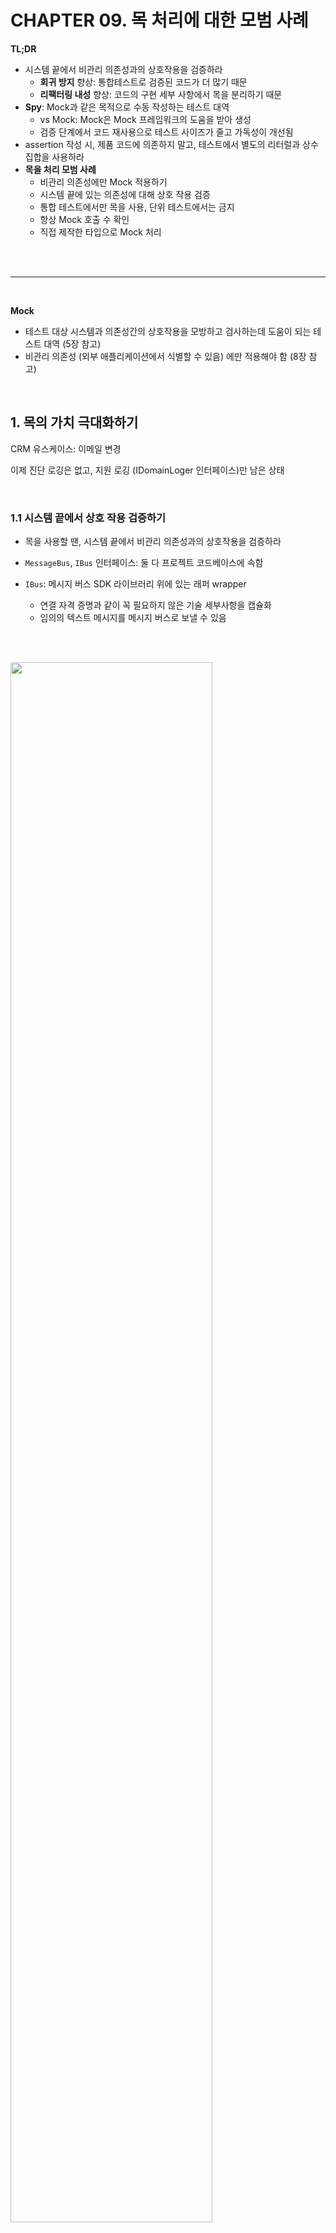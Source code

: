 # CHAPTER 09. 목 처리에 대한 모범 사례

**TL;DR**
- 시스템 끝에서 비관리 의존성과의 상호작용을 검증하라
  - **회귀 방지** 향상: 통합테스트로 검증된 코드가 더 많기 때문
  - **리팩터링 내성** 향상: 코드의 구현 세부 사항에서 목을 분리하기 때문
- **Spy**: Mock과 같은 목적으로 수동 작성하는 테스트 대역
  - vs Mock: Mock은 Mock 프레임워크의 도움을 받아 생성
  - 검증 단계에서 코드 재사용으로 테스트 사이즈가 줄고 가독성이 개선됨
- assertion 작성 시, 제품 코드에 의존하지 말고, 테스트에서 별도의 리터럴과 상수 집합을 사용하라
- **목을 처리 모범 사례**
  - 비관리 의존성에만 Mock 적용하기
  - 시스템 끝에 있는 의존성에 대해 상호 작용 검증
  - 통합 테스트에서만 목을 사용, 단위 테스트에서는 금지
  - 항상 Mock 호출 수 확인
  - 직접 제작한 타입으로 Mock 처리

<br/><br/>

---

<br/>

**Mock**
- 테스트 대상 시스템과 의존성간의 상호작용을 모방하고 검사하는데 도움이 되는 테스트 대역 (5장 참고)
- 비관리 의존성 (외부 애플리케이션에서 식별할 수 있음) 에만 적용해야 함 (8장 참고)

<br/>

## 1. 목의 가치 극대화하기

CRM 유스케이스: 이메일 변경 

이제 진단 로깅은 없고, 지원 로깅 (IDomainLoger 인터페이스)만 남은 상태

<br/>

### 1.1 시스템 끝에서 상호 작용 검증하기

- 목을 사용할 땐, 시스템 끝에서 비관리 의존성과의 상호작용을 검증하라

- `MessageBus`, `IBus` 인터페이스: 둘 다 프로젝트 코드베이스에 속함
- `IBus`: 메시지 버스 SDK 라이브러리 위에 있는 래퍼 wrapper
  - 연결 자격 증명과 같이 꼭 필요하지 않은 기술 세부사항을 캡슐화
  - 임의의 텍스트 메시지를 메시지 버스로 보낼 수 있음

<br/>

<br/><img src="./image/image01.png" width="80%" /><br/>

- 육각형 아키텍처 관점에서 본 `IBus` 와 `IMessageBus`의 위치
- `IBus`는 컨트롤러와 메시지 버스 사이의 타입 사슬에서 마지막 고리이며, `IMesageaus`는 중간


```csharp
[Fact]
public void Changing_email_from_corporate_to_non_corporate() {
    var busMock = new Mock<IBus>();
    var messageBus = new MessageBus(busMock.Object);       // 인터페이스 대신 구체 클래스 사용
    var loggerMock = new Mock<IDomainLogger>();
    var sut = new UserController(db, messageBus, loggerMock.Object);

    /* ... */

    busMock.Verify(
        x => x.Send("Type: USER EMAIL CHANGED; Id: {user.UserId}; NewEmail: new@gmail.com"), // // 메시지 버스로 보낸 실제 메시지 검증                    
        Times.Once);
}
```

**이전 버전**
```csharp
messageBusMock.Verify(
    x => x.SendEmailChangedMessage(user.UserId, "new@gmail.com"),
    Times.Once);
```

- 사용자 정의 클래스에 대한 호출 검증 vs 외부 시스템에 전송한 실제 텍스트
  - 외부 시스템은 애플리케이션으로 부터 텍스트 메시지를 수신하고, MessageBus와 같은 클래스를 호출하지 않음

  - 이러한 메시지를 생성하는데 참여하는 클래스는 단지 구현 세부 사항일 뿐
- **시스템 끝에서 상호작용을 확인하면 회귀 방지가 좋아질 뿐만 아니라 리팩터링 내성도 향상됨**

- 비관리 의존성에 대한 호출은 애플리케이션을 떠나기 전에 몇 단계를 거치며, 마지막 단계를 선택하는 것이 좋음
  - 외부 시스템과의 하위 호환성을 보장하는 가장 좋은 방법이며, 하위 호환성은 목을 통해 달성할 수 있는 목표임

<br/>

### 1.2 Mock을 Spy로 대체하기 

- **Spy**: Mock과 같은 목적으로 수동 작성하는 테스트 대역
    - vs Mock: Mock은 Mock 프레임워크의 도움을 받아 생성

Example. IBus 위에서 작동하는 Spy

<table>
<tr><td>IBus</td><td>Spy</td><td>Test</td></tr>
<tr>
<td>

```csharp
public interface IBus {
    void Send(string message);
}
```

</td>
<td>

```csharp
public class BusSpy : IBus {
    private List<string> _sentMessages = new List<string>();

    public void Send(string message) {
        _sentMessages.Add(message);                // 전송된 모든 메시지를 로컬에 저장
    }

    public BusSpy ShouldSendNumberOfMessages(int number) {
        Assert.Equal(number, _sentMessages.Count);
        return this;
    }

    public BusSpy WithEmailChangedMessage(int userId, string newEmail) {
        string message = "Type: USER EMAIL CHANGED; " +
            $"Id: {userId}; " +
            $"NewEmail: {newEmail}";
        Assert.Contains(_sentMessages, x => x == message);    // 전송 메시지 검증

        return this;
    }
}
```

</td>
<td>

```csharp
[Fact]
public void Changing_email_from_corporate_to_non_corporate() {
    var busSpy = new BusSpy();
    var messageBus = new MessageBus(busSpy);
    var loggerMock = new Mock<IDomainLogger>();
    var sut = new UserController(db, messageBus, loggerMock.Object);

    /* ... */

    busSpy.ShouldSendNumberOfMessages(1)
        .WithEmailChangedMessage(user.UserId, "new@gmail.com");
}
```

</td>
</tr>
</table>
<br/><br/>


- `BusSpy` 와 `MessageBus`: 모두 `IBus` Wrapper
  - `BusSpy`: 테스트 코드
  - `MesageBus`: 제품 코드

<br/>

### 1.3  IDomainLogger는 어떤가?

`DomainLogger`는 `ILogger` 위의 래퍼

```csharp
// Bus 상호 작용 확인
busSpy.ShouldSendNumberOfMessages(1).WithEmailChangedMessage(user.UserId, "new@gmail.com");

loggerMock.Verify(
    // IDomainLogger 상호 작용 확인 
    x => x.UserTypeHasChanged(user.UserId, UserType.Employee, UserType.Customer),
    Times.Once);    
```

- 메시지 버스를 사용하면 외부 시스템이 이러한 변경에 어떻게 반응하는 지 알 수 없으므로 메시지 구조를 변경하지 않는 것이 중요
- 중요한 것은 로그가 있다는 사실과 로그에 있는 정보
- 따라서 `IDomainLogger` 만 목으로 처리해도 보호 수준은 충분

<br/>

## 2. 목을 처리의 두 가지 주요 모범 사례

**실펴본 것**
- 비관리 의존성에만 Mock 적용하기
- 시스템 끝에 있는 의존성에 대해 상호 작용 검증

**살펴볼 것**
- 통합 테스트에서만 목을 사용, 단위 테스트에서는 금지
- 항상 Mock 호출 수 확인
- 직접 제작한 타입으로 Mock 처리

<br/>

### 2.1 목은 통합 테스트만을 위한 것

- Mock은 컨트롤러와 같은 비관리 의존성에만 사용해야 하며, 통합 테스트에서 컨트롤러를 테스트할 때만 목을 적용해야 함

<br/>

### 2.2 테스트당 목이 하나일 필요는 없음

- 기존의 오해: 단위 테스트에서의 '단위'는 코드 단위를 나타내며, 이러한 모든 단위는 서로 격리해 테스트해야 한다는 것)
- BUT. **'단위'** 는 코드 단위가 아니라 **동작 단위**를 의미

- 동작 단위를 구현하는 데 필요한 코드의 양은 관계가 없음 👉🏻 단일 클래스부터 아주 작은 메서드일 수 있음

<br/>

### 2.3 호출 횟수 검증하기

- 비관리 의존성과의 통신에 관해서는 다음 두 가지 모두 확인하는 것이 중요

- 예상하는 호출이 있는가? 
- 예상치 못한 호출은 없는가?

<br/>

✔️ 호환성은 양방향이어야 함
- 애플리케이션은 외부 시스템이 **예상하는 메시지** / **예상치 못한 메시지**  생성해서는 안 됨 


<table>
<tr>
<th>메시지를 전송하는지 확인<br/><small>충분하지 않음</small></th>
<td>

```csharp
messageBusMock.Verify(
    x => x.SendEmailChangedMessage(user.UserId, "new@gmail.com"));
```

</td>
</tr>
<tr>
<th>정확히 한 번만 전송되는지 확인</th>
<td>

```csharp
messageBusMock.Verify(
  x => x. SendEmailChangedMessage(user.UserId, "new@gmail.com"), 
  Times.Once);  // 해당 메서드를 한 번만 호출하는지 확인
```

</td>
</tr>
<tr>
<th>다른 호출이 없는지 명시적으로 확인</th>
<td>

```csharp
messageBusMock.Verify(
  x => x.SendEmailChangedMessage(user.UserId, "new@gmail.com"), 
  Times.Once);
messageBusMock.VerifyNoOtherCalls(); // 추가 확인
```

</td></tr>
<tr>
<th>BusSpy</th>
<td>

```csharp
busSpy
    .ShouldSendNumberOfMessages(1)
    .WithEmailChangedMessage(user.UserId, "new@gmail.com");
```

</td></tr>
</table>

스파이에 있는 `ShouldsendNumberofMessages(1)` 이라는 확인은 목에서 `Times.once` 와 `VerifNoOtherCalls()` 검증 모두 포함

<br/>

### 2.4 직접 제작한 타입으로 Mock 처리

- 직접 생성한 타입만을 목으로 처리
- 서드파티 라이브러리 위에 항상 어댑터 _adapter_ 작성 
- → 서드 파트를 그대로 사용할 수 있도록 해당 어댑터를 Mock으로 처리해야 함

**이유** <small>⌜Growing Object-Oriented Software, Guided by Tests⌟ 에 소개</small>

> - 서드파티 코드의 작동 방식에 대해 깊이 이해하지 못하는 경우가 많음
> - 외부 코드가 내장 인터페이스를 가진다고 해도 그 인터페이스를 Mocking 한다고 하면, 그 동작이 정말로 실제와 동일한 동작을 하는지 확실하지 않기 때문에 위험 부담이 있음 
> - 서드파티 코드 세부 사항까지 꼭 알 필요는 없으므로, 애플리케이션은 어댑터를 추상화 해서 라이브러리와의 관계를 정의
> 
> _Steve Freeman & Nat Pryce (Addison-Wesley Professional, 2009)_


👉🏻 실제 어댑터는 코드와 외부 환경 사이의 손상 방지 계층 *anti-corruption leyer*으로 작동

**어댑터의 역할** <small>⌜Domain-Driven Design: Tackling Complexity in the Heart of Software⌟</small>

> - 기본 라이브러리의 복잡성 추상화
> - 라이브러리의 필요한 기능만 노출
> - 프로젝트 도메인 언어를 사용해 수행할 수 있음
> 
> _Eric Evans (Addison-Wesley, 2003)_


- 샘플 CRM 프로젝트의 **IBus** Interface 에 해당
- 기본 메시지 버스의 라이브러리가 IBus 인터페이스를 제공해도, 지정 래퍼를 그 위에 두는 것이 좋음
  - 라이브러리 업그레이드 시, 서드파티 코드 변경을 예측할 수 없음 
  - 추상 계층은 외부 변경에 의한 파급 효과를 하나의 클래스(어댑터 등) 내로 제한할 수 있음

'보유 타입을 목으로 처리하라' 는 프로세스 내부 의존성에 적용되지 않음

<br/><br/>